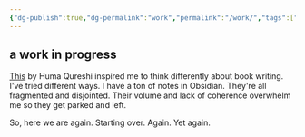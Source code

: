 ```yaml
---
{"dg-publish":true,"dg-permalink":"work","permalink":"/work/","tags":["writing"],"created":"","updated":""}
---
```



## a work in progress

[This](https://www.instagram.com/reel/CpvTI8zo_Kg/?igshid=YmRhY2Q4MGU=) by Huma Qureshi inspired me to think differently about book writing. I've tried different ways. I have a ton of notes in Obsidian. They're all fragmented and disjointed. Their volume and lack of coherence overwhelm me so they get parked and left.

So, here we are again. Starting over. Again. Yet again.

